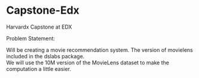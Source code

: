 # Capstone-Edx
Harvardx Capstone at EDX

Problem Statement:

Will be creating a movie recommendation system. The version of movielens included in the dslabs package.  
We will use the 10M version of the MovieLens dataset to make the computation a little easier.
